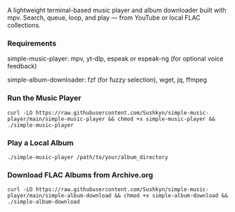 A lightweight terminal-based music player and album downloader built with mpv.
Search, queue, loop, and play — from YouTube or local FLAC collections.

### Requirements
simple-music-player:
mpv, yt-dlp, espeak or espeak-ng (for optional voice feedback)

simple-album-downloader:
fzf (for fuzzy selection), wget, jq, ffmpeg

    
### Run the Music Player
```
curl -LO https://raw.githubusercontent.com/Sushkyn/simple-music-player/main/simple-music-player && chmod +x simple-music-player && ./simple-music-player
```
### Play a Local Album
```
./simple-music-player /path/to/your/album_directory
```
 ### Download FLAC Albums from Archive.org
```
curl -LO https://raw.githubusercontent.com/Sushkyn/simple-music-player/main/simple-album-download && chmod +x simple-album-download && ./simple-album-download
```
